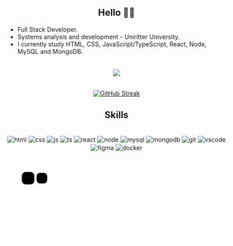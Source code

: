 <h2 align="center"> Hello 🤘🏻</h2>
 
- Full Stack Developer.
- Systems analysis and development - Uniritter University.
- I currently study HTML, CSS, JavaScript/TypeScript, React, Node, MySQL and MongoDB.
 <br>
<div align="center">
 <a href="https://github.com/ncryscooby/github-readme-stats"><img align="center" src="https://github-readme-stats.vercel.app/api/top-langs/?username=ncryscooby&layout=compact&theme=dark&hide_border=true" /></a> 
 </div>
 <br>
 <div align="center">
 
[![GitHub Streak](https://github-readme-streak-stats.herokuapp.com/?user=ncryscooby&theme=dark)](https://git.io/streak-stats)
 </div>
 
<div>
<h2 align="center"> Skills 
</h2>
 
<div align="center"><br>
<img align="center" alt="html" height="30" width="40" src="https://cdn.jsdelivr.net/gh/devicons/devicon/icons/html5/html5-plain.svg" />
<img align="center" alt="css" height="30" width="40" src="https://cdn.jsdelivr.net/gh/devicons/devicon/icons/css3/css3-plain.svg" />
<img align="center" alt="js" height="30" width="40" src="https://cdn.jsdelivr.net/gh/devicons/devicon/icons/javascript/javascript-plain.svg" />
<img align="center" alt="ts" height="30" width="40" src="https://cdn.jsdelivr.net/gh/devicons/devicon/icons/typescript/typescript-plain.svg" />
<img align="center" alt="react" height="30" width="40" src="https://cdn.jsdelivr.net/gh/devicons/devicon/icons/react/react-original.svg" />
<img align="center" alt="node" height="30" width="40" src="https://cdn.jsdelivr.net/gh/devicons/devicon/icons/nodejs/nodejs-original.svg" />
<img align="center" alt="mysql" height="30" width="40" src="https://cdn.jsdelivr.net/gh/devicons/devicon/icons/mysql/mysql-original.svg" />
<img align="center" alt="mongodb" height="30" width="40" src="https://cdn.jsdelivr.net/gh/devicons/devicon/icons/mongodb/mongodb-plain.svg" />
<img align="center" alt="git" height="30" width="40" src="https://cdn.jsdelivr.net/gh/devicons/devicon/icons/git/git-plain.svg" />
<img align="center" alt="vscode" height="30" width="40" src="https://cdn.jsdelivr.net/gh/devicons/devicon/icons/vscode/vscode-original.svg" />
<img align="center" alt="figma" height="30" width="40" src="https://cdn.jsdelivr.net/gh/devicons/devicon/icons/figma/figma-original.svg" />
<img align="center" alt="docker" height="30" width="40" src="https://cdn.jsdelivr.net/gh/devicons/devicon/icons/docker/docker-original.svg" />

 </div>


![Snake animation](https://github.com/NcryScooby/NcryScooby/blob/output/github-contribution-grid-snake.svg)

